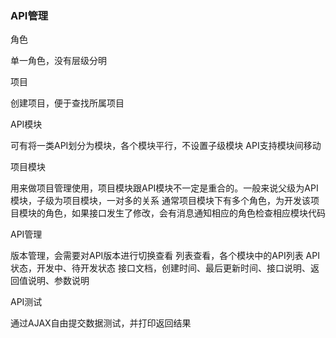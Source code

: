 ### API管理

角色

单一角色，没有层级分明

项目

创建项目，便于查找所属项目

API模块

可有将一类API划分为模块，各个模块平行，不设置子级模块
API支持模块间移动

项目模块

用来做项目管理使用，项目模块跟API模块不一定是重合的。一般来说父级为API模块，子级为项目模块，一对多的关系
通常项目模块下有多个角色，为开发该项目模块的角色，如果接口发生了修改，会有消息通知相应的角色检查相应模块代码

API管理

版本管理，会需要对API版本进行切换查看
列表查看，各个模块中的API列表
API状态，开发中、待开发状态
接口文档，创建时间、最后更新时间、接口说明、返回值说明、参数说明

API测试

通过AJAX自由提交数据测试，并打印返回结果

